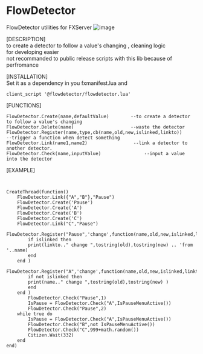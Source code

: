 # FlowDetector
FlowDetector utilities for FXServer
![image](https://github.com/negbook/flowdetector/blob/main/preview.png?raw=true)

[DESCRIPTION]  
to create a detector to follow a value's changing , cleaning logic    
for developing easier   
not recommanded to public release scripts with this lib because of perfromance    

[INSTALLATION]  
Set it as a dependency in you fxmanifest.lua
and
```
client_script '@flowdetector/flowdetector.lua'
```
[FUNCTIONS]  
```
FlowDetector.Create(name,defaultValue)        --to create a detector to follow a value's changing
FlowDetector.Delete(name)                     --waste the detector
FlowDetector.Register(name,type,cb(name,old,new,islinked,linkto))        --trigger a function when detect something
FlowDetector.Link(name1,name2)                 --link a detector to another detector.
FlowDetector.Check(name,inputValue)                --input a value into the detector

```

[EXAMPLE]
```


CreateThread(function()
    FlowDetector.Link({"A","B"},"Pause")
    FlowDetector.Create('Pause')
    FlowDetector.Create('A')
    FlowDetector.Create('B')
    FlowDetector.Create('C')
    FlowDetector.Link("C","Pause")
    FlowDetector.Register("Pause",'change',function(name,old,new,islinked,linkto)
        if islinked then 
        print(linkto.." change ",tostring(old),tostring(new) .. 'from '..name)
        end 
    end )
    FlowDetector.Register("A",'change',function(name,old,new,islinked,linkto)
        if not islinked then 
        print(name.." change ",tostring(old),tostring(new) )
        end 
    end )
        FlowDetector.Check("Pause",1)
        IsPause = FlowDetector.Check("A",IsPauseMenuActive())
        FlowDetector.Check("Pause",2)
    while true do
        IsPause = FlowDetector.Check("A",IsPauseMenuActive())
        FlowDetector.Check("B",not IsPauseMenuActive())
        FlowDetector.Check("C",999+math.random())
        Citizen.Wait(332)
    end
end)


```
